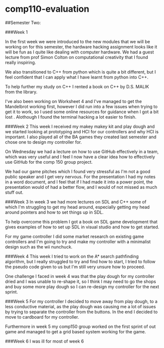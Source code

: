 # comp110-evaluation

##Semester Two:

###Week 1 

In the first week we were introduced to the new modules that we will be working on for this semester, the hardware hacking assignment looks like it will be fun as I quite like dealing with computer hardware.
We had a guest lecture from prof Simon Colton on computational creativity that I found really inspiring.

We also transitioned to C++ from python which is quite a bit different, but I feel confident that I can apply what I have learnt from python into C++.

To help further my study on C++ I rented a book on C++ by D.S. MALIK from the library.

I've also been working on Worksheet 4 and I've managed to get the Mandelbrot working first, however I did run into a few issues when trying to get it to work, so I used some online resources for guidance when I got a bit lost . Alothough I found the terminal hacking a lot easier to finish.

###Week 2
This week I received my makey makey kit and play dough and we started looking at prototyping and HCI for our controllers and why HCI is important. I also played all of the BA games they created last semester and chose one to design my controller for.

On Wednesday we had a lecture on how to use GitHub effectively in a team, which was very useful and I feel I now have a clear idea how to effectively use GitHub for the comp 150 group project.

We had our game pitches which I found very stressful as I'm not a good public speaker and I get very nervous. For the presentation I had my notes in a word document, and I feel that if I had made it into a power point, the presentation would of had a better flow, and I would of not missed as much stuff out.

###Week 3
In week 3 we had more lectures on SDL and C++ some of which I'm struggling to get my head around, especially getting my head around pointers and how to set things up in SDL.


To help overcome this problem I got a book on SDL game development that gives examples of how to set up SDL in visual studio and how to get started.

For my game controller I did some market research on existing game controllers and I'm going to try and make my controller with a minimalist design such as the wii nunchuck.

###Week 4
This week I tried to work on the A* search pathfinding algorithm, but I really struggled to try and find how to start, I tried to follow the pseudo code given to us but I'm still very unsure how to proceed.

One challenge I faced in week 4 was that the play dough for my controller dried and I was unable to re-shape it, so I think I may need to go the shops and buy some more play dough so I can re-design my controller for the next sprint.

###Week 5
For my controller I decided to move away from play dough, to a less conductive material, as the play dough was causing me a lot of issues by trying to separate the controller from the buttons. In the end I decided to move to cardboard for my controller.

Furthermore in week 5 my comp150 group worked on the first sprint of out game and managed to get a grid based system working for the game.

###Week 6
I was ill for most of week 6 


